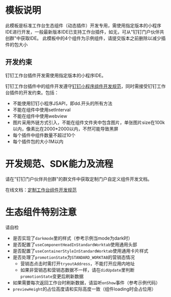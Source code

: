 # 模板说明
此模板是标准工作台生态组件（动态插件）开发专用，需使用指定版本的小程序IDE进行开发，一般最新版本IDE已支持工作台插件，如无，可从"钉钉门户伙伴共创群"中获取IDE。
此模板中的4个组件为示例组件，请提交版本之前删除以减少插件的包大小

## 开发约束
钉钉工作台插件开发需使用指定版本的小程序IDE。

钉钉工作台插件中的组件开发遵守[钉钉小程序组件开发规范](https://ding-doc.dingtalk.com/doc#/dev/ed25rr)，同时需接受钉钉工作台插件的开发约束。包括：
* 不能使用钉钉小程序JSAPI，即dd.开头的所有方法
* 不能在组件中使用setInterval
* 不能在组件中使用webview
* 图片采用外链方式引入，不能在组件文件夹中包含图片，单张图片size在100k以内，像素比在2000*2000以内，不然可能导致黑屏
* 每个插件中组件数量不超过10个
* 每个插件包的大小1M以内

# 开发规范、SDK能力及流程
请在"钉钉门户伙伴共创群"的群文件中获取定制门户自定义组件开发文档。

在线文档：[定制工作台组件开发规范](https://developers.dingtalk.com/document/dashboard/koi8ku)

# 生态组件特别注意

请自检

- 是否实现了`darkmode`里的样式（参考示例当mode为dark时）
- 是否配置了`useComponentHeadInStandardWorktab`使用通用头部
- 是否配置了`useContainerStyleInStandardWorktab`使用通用卡片样式
- 是否处理了`promotionState`为`STANDARD_WORKTAB`的营销态情况
    - 营销态点击时需打开`tryoutAddress`，不能打开应用内地址
    - 如果非营销态和营销态数据不一样，请在`didUpdate`里判断`promotionState`变更后刷新数据
- 如果需要每次返回工作台时刷新数据，请监听`onShow`事件（参考示例代码）
- `previewHeight`的占位高度请和实际高度一致（组件loading时会占位用）

